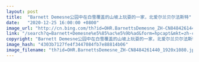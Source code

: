 ```yaml
---
layout: post
title:  "Barnett Demesne公园中在白雪覆盖的山坡上玩耍的一家，北爱尔兰贝尔法斯特"
date:   "2020-12-25 16:00:00 +0800"
image_url: "http://cn.bing.com/th?id=OHR.BarnettsDemesne_ZH-CN8484261440_1920x1080.jpg&rf=LaDigue_1920x1080.jpg&pid=hp"
link: "/search?q=Barnett+Demesne%e5%85%ac%e5%9b%ad&form=hpcapt&mkt=zh-cn"
copyright: "Barnett Demesne公园中在白雪覆盖的山坡上玩耍的一家，北爱尔兰贝尔法斯特 (© Stephen Barnes/Alamy)"
image_hash: "4303b7127fe4f3447084fb7e88814b06"
image_filename: "th?id=OHR.BarnettsDemesne_ZH-CN8484261440_1920x1080.jpg&rf=LaDigue_1920x1080.jpg&pid=hp"
---
```

